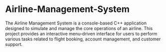 # Airline-Management-System
The Airline Management System is a console-based C++ application designed to simulate and manage the core operations of an airline. This project provides an interactive menu-driven interface for users to perform various tasks related to flight booking, account management, and customer support.
